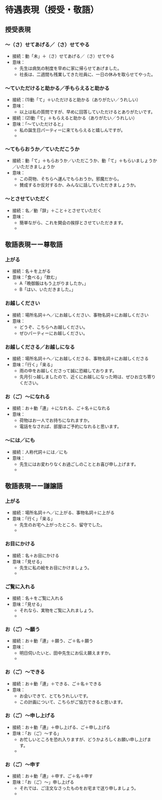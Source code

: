 # 待遇表現（授受・敬語）

## 授受表現

### 〜（さ）せてあげる／（さ）せてやる

- 接続：動「未」＋（さ）せてあげる／（さ）せてやる
- 意味：
  - 先生は病気の制度を早めに家に帰らせてあげました。
  - 社長は、二週間も残業してきた社員に、一日の休みを取らせてやった。

### 〜ていただけると助かる／手もらえると助かる

- 接続：(1)動「て」＋いただけると助かる（ありがたい／うれしい）
- 意味：
  - 以上は私の質問ですが、早めに回答していただけるとありがたいです。
- 接続：(2)動「て」＋もらえると助かる（ありがたい／うれしい）
- 意味：「〜ていただけると」
  - 私の誕生日パーティーに来てもらえると嬉しんですが。
  - 

### 〜てもらおうか／ていただこうか

- 接続：動「て」＋もらおうか／いただこうか、動「て」＋もらいましょうか／いただきましょうか
- 意味：
  - この荷物、そちらへ運んでもらおうか。邪魔だから。
  - 賛成するか反対するか、みんなに話していただきましょうか。

### 〜とさせていただく

- 接続：名／動「辞」＋こと＋とさせていただく
- 意味：
  - 簡単ながら、これを開会の挨拶とさせていただきます。
  - 

## 敬語表現ーー尊敬語

### 上がる

- 接続：名＋を上がる
- 意味：「食べる」「飲む」
  - A「晩御飯はもう上がりましたか。」
  - B「はい、いただきました。」

### お越しください

- 接続：場所名詞＋へ／にお越しください、事物名詞＋にお越しください
- 意味：
  - どうぞ、こちらへお越しください。
  - ぜひパーティーにお越しください。

### お越しくださる／お越しになる

- 接続：場所名詞＋へ／にお越しくださる、事物名詞＋にお越しくださる
- 意味：「行く」「来る」
  - 雨の中をお越しくださって誠に恐縮しております。
  - 先月引っ越しましたので、近くにお越しになった時は、ぜひお立ち寄りください。

### お（ご）〜になれる

- 接続：お＋動「連」＋になれる、ご＋名＋になれる
- 意味：
  - 荷物はお一人でお持ちになれますか。
  - 電話をなされば、部屋はご予約になれると思います。

### 〜には／にも

- 接続：人称代詞＋には／にも
- 意味：
  - 先生にはお変わりなくお過ごしのこととお喜び申し上げます。
  - 

## 敬語表現ーー謙譲語

### 上がる

- 接続：場所名詞＋へ／に上がる、事物名詞＋に上がる
- 意味：「行く」「来る」
  - 先生のお宅へ上がったところ、留守でした。
  - 

### お目にかける

- 接続：名＋お目にかける
- 意味：「見せる」
  - 先生に私の絵をお目にかけましょう。
  - 

### ご覧に入れる

- 接続：名＋をご覧に入れる
- 意味：「見せる」
  - それなら、実物をご覧に入れましょう。
  - 

### お（ご）〜願う

- 接続：お＋動「連」＋願う、ご＋名＋願う
- 意味：
  - 明日伺いたいと、田中先生にお伝え願えますか。
  - 

### お（ご）〜できる

- 接続：お＋動「連」＋できる、ご＋名＋できる
- 意味：
  - お会いできて、とてもうれしいです。
  - この計画について、こちらがご協力できると思います。

### お（ご）〜申し上げる

- 接続：お＋動「連」＋申し上げる、ご＋申し上げる
- 意味：「お（ご）〜する」
  - お忙しいところを恐れ入りますが、どうかよろしくお願い申し上げます。
  - 

### お（ご）〜申す

- 接続：お＋動「連」＋申す、ご＋名＋申す
- 意味：「お（ご）〜」申し上げる
  - それでは、ご注文なさったものをお宅まで送り申しましょう。
  - 

